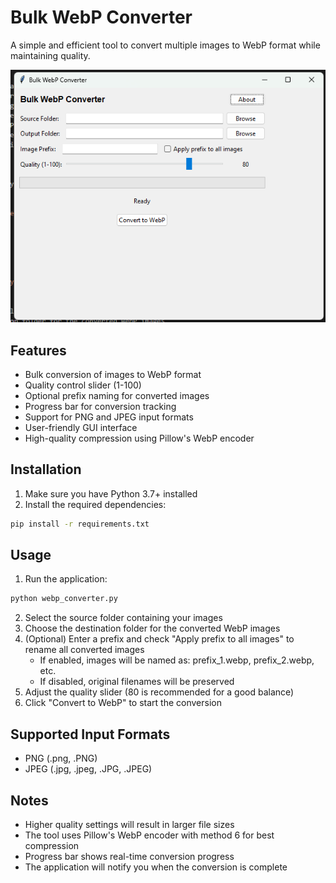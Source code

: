 # Bulk WebP Converter

A simple and efficient tool to convert multiple images to WebP format while maintaining quality.

![Bulk WebP Converter](screenshot.png)

## Features

- Bulk conversion of images to WebP format
- Quality control slider (1-100)
- Optional prefix naming for converted images
- Progress bar for conversion tracking
- Support for PNG and JPEG input formats
- User-friendly GUI interface
- High-quality compression using Pillow's WebP encoder

## Installation

1. Make sure you have Python 3.7+ installed
2. Install the required dependencies:
```bash
pip install -r requirements.txt
```

## Usage

1. Run the application:
```bash
python webp_converter.py
```

2. Select the source folder containing your images
3. Choose the destination folder for the converted WebP images
4. (Optional) Enter a prefix and check "Apply prefix to all images" to rename all converted images
   - If enabled, images will be named as: prefix_1.webp, prefix_2.webp, etc.
   - If disabled, original filenames will be preserved
5. Adjust the quality slider (80 is recommended for a good balance)
6. Click "Convert to WebP" to start the conversion

## Supported Input Formats

- PNG (.png, .PNG)
- JPEG (.jpg, .jpeg, .JPG, .JPEG)

## Notes

- Higher quality settings will result in larger file sizes
- The tool uses Pillow's WebP encoder with method 6 for best compression
- Progress bar shows real-time conversion progress
- The application will notify you when the conversion is complete
